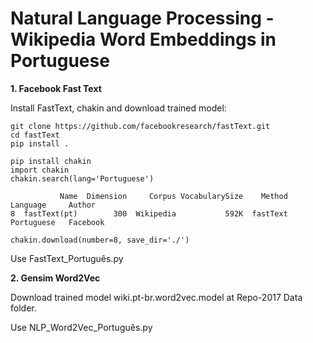 # Natural Language Processing - Wikipedia Word Embeddings in Portuguese  

<b> 1. Facebook Fast Text </b>  

Install FastText, chakin and download trained model:  

```
git clone https://github.com/facebookresearch/fastText.git
cd fastText
pip install .

pip install chakin
import chakin
chakin.search(lang='Portuguese')

           Name  Dimension     Corpus VocabularySize    Method    Language     Author  
8  fastText(pt)        300  Wikipedia           592K  fastText  Portuguese   Facebook 

chakin.download(number=8, save_dir='./')
```  
Use FastText_Português.py  

<b> 2. Gensim Word2Vec </b>  

Download trained model wiki.pt-br.word2vec.model at Repo-2017 Data folder.  

Use NLP_Word2Vec_Português.py
